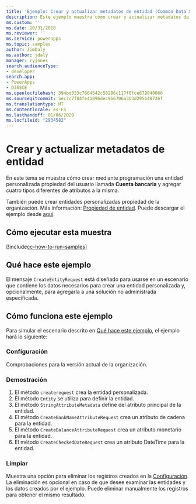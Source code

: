 ```yaml
---
title: 'Ejemplo: Crear y actualizar metadatos de entidad (Common Data Service) | Microsoft Docs'
description: Este ejemplo muestra cómo crear y actualizar metadatos de entidad.
ms.custom: ''
ms.date: 10/31/2018
ms.reviewer: ''
ms.service: powerapps
ms.topic: samples
author: JimDaly
ms.author: jdaly
manager: ryjones
search.audienceType:
- developer
search.app:
- PowerApps
- D365CE
ms.openlocfilehash: 394bd033c7664542c58286c117f0fce679040066
ms.sourcegitcommit: 5ec7c7f04fe41896dec966706a3b3d295648726f
ms.translationtype: HT
ms.contentlocale: es-ES
ms.lasthandoff: 01/06/2020
ms.locfileid: "2934582"
---
```

# <a name="create-and-update-entity-metadata"></a>Crear y actualizar metadatos de entidad

En este tema se muestra cómo crear mediante programación una entidad personalizada propiedad del usuario llamada **Cuenta bancaria** y agregar cuatro tipos diferentes de atributos a la misma.

También puede crear entidades personalizadas propiedad de la organización. Más información: [Propiedad de entidad](https://docs.microsoft.com/dynamics365/customerengagement/on-premises/developer/introduction-entities#entity-ownership). Puede descargar el ejemplo desde [aquí](https://github.com/microsoft/PowerApps-Samples/tree/master/cds/orgsvc/C%23/CreateUpdateEntityMetadata).

## <a name="how-to-run-this-sample"></a>Cómo ejecutar esta muestra

[!include[cc-how-to-run-samples](../../includes/cc-how-to-run-samples.md)]

## <a name="what-this-sample-does"></a>Qué hace este ejemplo

El mensaje `CreateEntityRequest` está diseñado para usarse en un escenario que contiene los datos necesarios para crear una entidad personalizada y, opcionalmente, para agregarla a una solución no administrada especificada.

## <a name="how-this-sample-works"></a>Cómo funciona este ejemplo

Para simular el escenario descrito en [Qué hace este ejemplo](#what-this-sample-does), el ejemplo hará lo siguiente:

### <a name="setup"></a>Configuración

Comprobaciones para la versión actual de la organización.

### <a name="demonstrate"></a>Demostración

1. El método `createrequest` crea la entidad personalizada. 
2. El método `Entity` se utiliza para definir la entidad.
3. El método `StringAttributeMetadata` define del atributo principal de la entidad.
4. El método `CreateBankNameAttributeRequest` crea un atributo de cadena para la entidad.
5. El método `CreateBalanceAttributeRequest` crea un atributo monetario para la entidad.
6. El método `CreateCheckedDateRequest` crea un atributo DateTime para la entidad.

### <a name="clean-up"></a>Limpiar

Muestra una opción para eliminar los registros creados en la [Configuración](#setup). La eliminación es opcional en caso de que desee examinar las entidades y los datos creados por el ejemplo. Puede eliminar manualmente los registros para obtener el mismo resultado.
